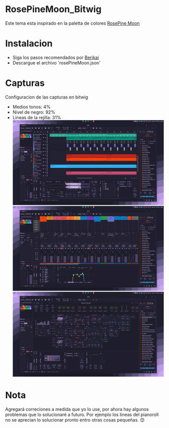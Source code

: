 # RosePineMoon_Bitwig

Este tema esta inspirado en la paletta de colores [RosePine Moon](https://rosepinetheme.com/palette/ingredients/)

# Instalacion 
- Siga los pasos recomendados por [Berikai](https://github.com/Berikai/bitwig-theme-editor.git)
- Descargue el archivo 'rosePineMoon.json'

# Capturas
Configuracion de las capturas en bitwig
- Medios tonos: 4%
- Nivel de negro: 92%
- Lineas de la rejilla: 31%
![Moon](img/moon.png)
![Mixer](img/mixer.png)
![TheGrid](img/the_grid.png)

# Nota
Agregará correciones a medida que yo lo use, por ahora hay algunos problemas que lo solucionaré a futuro. Por ejemplo los lineas del pianoroll no se aprecian lo solucionar pronto entro otras cosas pequeñas. 😊
